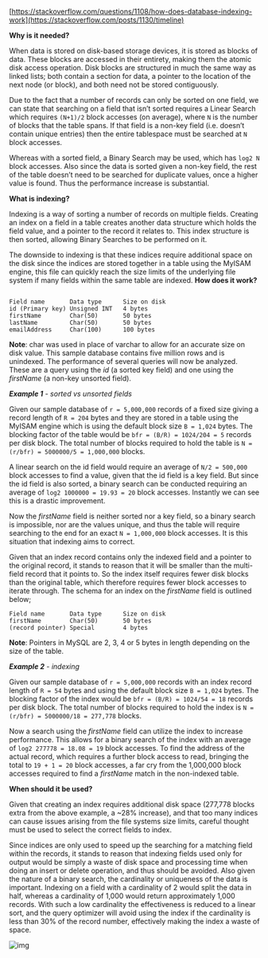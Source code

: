 [https://stackoverflow.com/questions/1108/how-does-database-indexing-work](https://stackoverflow.com/posts/1130/timeline)

**Why is it needed?**

When data is stored on disk-based storage devices, it is stored as blocks of data. These blocks are accessed in their entirety, making them the atomic disk access operation. Disk blocks are structured in much the same way as linked lists; both contain a section for data, a pointer to the location of the next node (or block), and both need not be stored contiguously.

Due to the fact that a number of records can only be sorted on one field, we can state that searching on a field that isn’t sorted requires a Linear Search which requires  `(N+1)/2`  block accesses (on average), where  `N`  is the number of blocks that the table spans. If that field is a non-key field (i.e. doesn’t contain unique entries) then the entire tablespace must be searched at  `N`  block accesses.

Whereas with a sorted field, a Binary Search may be used, which has  `log2 N`  block accesses. Also since the data is sorted given a non-key field, the rest of the table doesn’t need to be searched for duplicate values, once a higher value is found. Thus the performance increase is substantial.


**What is indexing?**

Indexing is a way of sorting a number of records on multiple fields. Creating an index on a field in a table creates another data structure which holds the field value, and a pointer to the record it relates to. This index structure is then sorted, allowing Binary Searches to be performed on it.

The downside to indexing is that these indices require additional space on the disk since the indices are stored together in a table using the MyISAM engine, this file can quickly reach the size limits of the underlying file system if many fields within the same table are indexed.
**How does it work?**

```Firstly, let’s outline a sample database table schema;

Field name       Data type      Size on disk
id (Primary key) Unsigned INT   4 bytes
firstName        Char(50)       50 bytes
lastName         Char(50)       50 bytes
emailAddress     Char(100)      100 bytes
```

**Note**: char was used in place of varchar to allow for an accurate size on disk value. This sample database contains five million rows and is unindexed. The performance of several queries will now be analyzed. These are a query using the  _id_  (a sorted key field) and one using the  _firstName_  (a non-key unsorted field).

_**Example 1**_  -  _sorted vs unsorted fields_

Given our sample database of  `r = 5,000,000`  records of a fixed size giving a record length of  `R = 204`  bytes and they are stored in a table using the MyISAM engine which is using the default block size  `B = 1,024`  bytes. The blocking factor of the table would be  `bfr = (B/R) = 1024/204 = 5`  records per disk block. The total number of blocks required to hold the table is  `N = (r/bfr) = 5000000/5 = 1,000,000`  blocks.

A linear search on the id field would require an average of  `N/2 = 500,000`  block accesses to find a value, given that the id field is a key field. But since the id field is also sorted, a binary search can be conducted requiring an average of  `log2 1000000 = 19.93 = 20`  block accesses. Instantly we can see this is a drastic improvement.

Now the  _firstName_  field is neither sorted nor a key field, so a binary search is impossible, nor are the values unique, and thus the table will require searching to the end for an exact  `N = 1,000,000`  block accesses. It is this situation that indexing aims to correct.

Given that an index record contains only the indexed field and a pointer to the original record, it stands to reason that it will be smaller than the multi-field record that it points to. So the index itself requires fewer disk blocks than the original table, which therefore requires fewer block accesses to iterate through. The schema for an index on the  _firstName_  field is outlined below;

```
Field name       Data type      Size on disk
firstName        Char(50)       50 bytes
(record pointer) Special        4 bytes
```

**Note**: Pointers in MySQL are 2, 3, 4 or 5 bytes in length depending on the size of the table.

_**Example 2**_  -  _indexing_

Given our sample database of  `r = 5,000,000`  records with an index record length of  `R = 54`  bytes and using the default block size  `B = 1,024`  bytes. The blocking factor of the index would be  `bfr = (B/R) = 1024/54 = 18`  records per disk block. The total number of blocks required to hold the index is  `N = (r/bfr) = 5000000/18 = 277,778`  blocks.

Now a search using the  _firstName_  field can utilize the index to increase performance. This allows for a binary search of the index with an average of  `log2 277778 = 18.08 = 19`  block accesses. To find the address of the actual record, which requires a further block access to read, bringing the total to  `19 + 1 = 20`  block accesses, a far cry from the 1,000,000 block accesses required to find a  _firstName_  match in the non-indexed table.

**When should it be used?**

Given that creating an index requires additional disk space (277,778 blocks extra from the above example, a ~28% increase), and that too many indices can cause issues arising from the file systems size limits, careful thought must be used to select the correct fields to index.

Since indices are only used to speed up the searching for a matching field within the records, it stands to reason that indexing fields used only for output would be simply a waste of disk space and processing time when doing an insert or delete operation, and thus should be avoided. Also given the nature of a binary search, the cardinality or uniqueness of the data is important. Indexing on a field with a cardinality of 2 would split the data in half, whereas a cardinality of 1,000 would return approximately 1,000 records. With such a low cardinality the effectiveness is reduced to a linear sort, and the query optimizer will avoid using the index if the cardinality is less than 30% of the record number, effectively making the index a waste of space.

![img](./images/database/index/analyticsvidhya-type-of-index.PNG)
<!--stackedit_data:
eyJoaXN0b3J5IjpbLTk4NzU2NjE0OSwtMjAwMjMyNDYzMyw2OD
UxODkwMjJdfQ==
-->